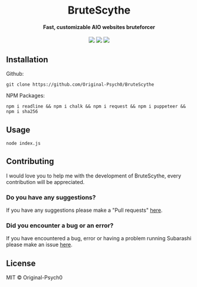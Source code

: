 <h1 align="center">BruteScythe</h1>
<h4 align="center">Fast, customizable AIO websites bruteforcer</h4>
<p align="center">
	<a href="https://github.com/Original-Psych0/BruteScythe/blob/mBruteScythen/LICENSE"><img src="https://img.shields.io/github/license/Original-Psych0/BruteScythe?style=flat-square"></img></a>
		<a href="https://github.com/Original-Psych0/BruteScythe"><img src="https://img.shields.io/badge/version-1.0.0-orange"></img></a>
	<a href="https://github.com/Original-Psych0/BruteScythe/issues"><img src="https://img.shields.io/github/issues/Original-Psych0/BruteScythe.svg"></img></a>
</p>


## Installation
Github:

    git clone https://github.com/Original-Psych0/BruteScythe

NPM Packages:

    npm i readline && npm i chalk && npm i request && npm i puppeteer && npm i sha256
    
## Usage

    node index.js

## Contributing
I would love you to help me with the development of BruteScythe, every contribution will be appreciated.

### Do you have any suggestions?
If you have any suggestions please make a "Pull requests" [here](https://github.com/Original-Psych0/BruteScythe/pulls).

### Did you encounter a bug or an error?
If you have encountered a bug, error or having a problem running Subarashi please make an issue [here](https://github.com/Original-Psych0/BruteScythe/issues).

## License
MIT © Original-Psych0
